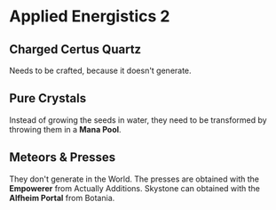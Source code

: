 # Applied Energistics 2

## Charged Certus Quartz

Needs to be crafted, because it doesn't generate.

## Pure Crystals

Instead of growing the seeds in water, they need to be transformed by throwing them in a **Mana Pool**.

## Meteors & Presses

They don't generate in the World.
The presses are obtained with the **Empowerer** from Actually Additions.
Skystone can obtained with the **Alfheim Portal** from Botania.
